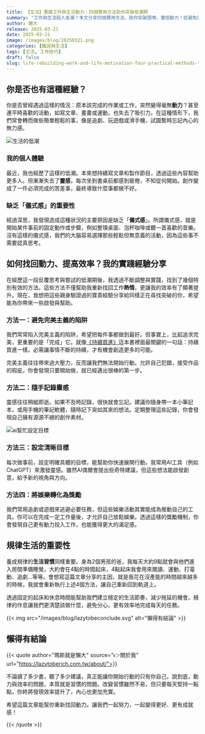```yaml
---
title: 【生活】重建工作與生活動力：四個實用方法助你突破低潮期
summary: "工作與生活陷入低潮？本文分享四個實用方法，助你突破困境，重拾動力！從避免完美主義、隨手記錄靈感、設定清晰目標，到將娛樂轉化為獎勵，讓你找回熱情，提升效率，邁向更好的自己。"
author: 懶大
release: 2025-03-21
date: 2025-03-21
image: /images/blog/20250321.png
categories: [職涯與生活]
tags: [生活, 工作技巧]
draft: false
slug: life-rebuilding-work-and-life-motivation-four-practical-methods-to-help-you-break-through-low-periods
---
```


## 你是否也有這種經驗？

你是否曾經遇過這樣的情況：原本該完成的作業或工作，突然變得毫無**動力**？甚至連平時喜歡的活動，如寫文章、畫畫或運動，也失去了吸引力。在這種情形下，我們常會轉而做些簡單輕鬆的事，像是追劇、玩遊戲或滑手機，試圖暫時忘記內心的無力感。

![生活的低潮](https://images.unsplash.com/photo-1607768188828-a348ce04d3a8?ixlib=rb-4.0.3&q=85&fm=jpg&crop=entropy&cs=srgb)

### 我的個人體驗

最近，我也經歷了這樣的低潮。本來想持續寫文章和製作節目，透過這些內容幫助更多人。但漸漸失去了**靈感**，每次坐到書桌前都感到疲倦，不知從何開始。創作變成了一件必須完成的苦差事，最終導致什麼事都做不好。

### 缺乏「儀式感」的重要性

經過深思，我發現造成這種狀況的主要原因是缺乏「**儀式感**」。所謂儀式感，就是開始某件事前的固定動作或步驟，例如整理桌面、泡杯咖啡或聽一首喜歡的音樂。沒有這樣的儀式感，我們的大腦容易選擇那些輕鬆但無意義的活動，因為這些事不需要認真思考。

## 如何找回**動力**、提高**效率**？我的實踐經驗分享

在經歷這一段反覆思考與嘗試的低潮期後，我透過不斷調整與實踐，找到了幾個特別有效的方法。這些方法不僅幫助我重新找回工作**熱情**，更讓我的效率有了顯著提升。現在，我想把這些親身驗證過的寶貴經驗分享給同樣正在尋找突破的你，希望能為你帶來一些啟發與幫助。

### 方法一：避免**完美主義**的陷阱

我們常常陷入完美主義的陷阱，希望把每件事都做到最好。但事實上，比起追求完美，更重要的是「完成」它。就像[《持續買進》](https://lazytoberich.com.tw/blog/book-continuous-buy-reading-experience/)這本書裡面最關鍵的一句話：持續買進一樣。必需讓事情不斷的持續，才有機會創造更多的可能。

完美主義往往帶來過大壓力，反而讓我們無法開始行動。允許自己犯錯，接受作品的瑕疵，你會發現只要開始做，就已經邁出很棒的第一步。

### 方法二：隨手記錄靈感

靈感往往稍縱即逝。如果不及時記錄，很快就會忘記。建議你隨身帶一本小筆記本，或用手機的筆記軟體，隨時記下突如其來的想法。定期整理這些記錄，你會發現自己擁有源源不絕的創作素材。

![ai幫忙設定目標](https://images.unsplash.com/photo-1679403766665-67ed6cd2df30?ixlib=rb-4.0.3&q=85&fm=jpg&crop=entropy&cs=srgb)

### 方法三：設定清晰目標

每次做事前，設定明確具體的目標，能幫助你快速展開行動。我常用AI工具（例如ChatGPT）來激發靈感。雖然AI偶爾會提出些奇特建議，但這些想法能啟發創意，給予新的視角與方向。

### 方法四：將娛樂轉化為獎勵

我們常用追劇或遊戲來逃避必要任務，但這些娛樂活動其實能成為推動自己的工具。你可以在完成一定工作量後，才允許自己放鬆娛樂。透過這樣的獎勵機制，你會發現自己更有動力投入工作，也能獲得更大的滿足感。

## 規律生活的重要性

養成規律的**生活習慣**同樣重要。身為2個男孩的爸，我每天大約9點就會與他們進入房間準備睡覺，大約會在4點的時間起床，4點起床我會用來閱讀、運動、打電動、追劇…等等。會想寫這篇文章分享的主因，就是我花在沒產能的時間越來越多的時候，我就會重新執行上述4個方法，讓自己重新回到軌道上。

透過固定的起床和休息時間能幫助我們建立穩定的生活節奏，減少拖延的機會。規律的作息讓我們更清楚該做什麼，避免分心，更有效率地完成每天的任務。

{{< img src="/images/blog/lazytobeconclude.svg" alt="懶得有結論" >}}

## 懶得有結論

{{< quote author="瑪斯就是懶大" source="👉關於我" url="https://lazytoberich.com.tw/about/">}}

不論讀了多少書，聽了多少建議，真正能讓你開始行動的只有你自己。說到底，動力與效率的問題，本質就是習慣的問題。改變習慣雖然不易，但只要每天堅持一點點，你終將發現效率提升了，內心也更加充實。

希望這篇文章能幫你重新找回動力。讓我們一起努力，一起變得更好、更有成就感！

{{< /quote >}}
